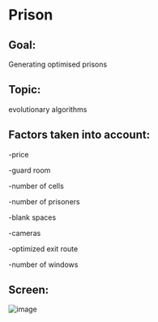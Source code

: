 # Prison


## Goal:

Generating optimised prisons

## Topic:

evolutionary algorithms

## Factors taken into account:

-price

-guard room

-number of cells

-number of prisoners

-blank spaces

-cameras

-optimized exit route

-number of windows

## Screen:

![image](https://user-images.githubusercontent.com/58606334/117126804-92d68300-ad9b-11eb-92ad-67a1df4e973b.png)

